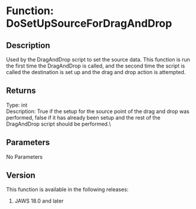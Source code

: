 # Function: DoSetUpSourceForDragAndDrop

## Description

Used by the DragAndDrop script to set the source data. This function is
run the first time the DragAndDrop is called, and the second time the
script is called the destination is set up and the drag and drop action
is attempted.

## Returns

Type: int\
Description: True if the setup for the source point of the drag and drop
was performed, false if it has already been setup and the rest of the
DragAndDrop script should be performed.\

## Parameters

No Parameters

## Version

This function is available in the following releases:

1.  JAWS 18.0 and later
